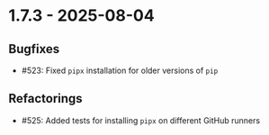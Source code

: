 # 1.7.3 - 2025-08-04
## Bugfixes

* #523: Fixed `pipx` installation for older versions of `pip`

## Refactorings

* #525: Added tests for installing `pipx` on different GitHub runners

